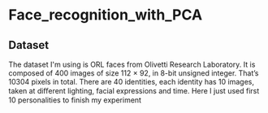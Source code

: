 # Face_recognition_with_PCA

## Dataset

The dataset I'm using is ORL faces from Olivetti Research Laboratory. It is composed of 400 images of size 112 × 92, in 8-bit unsigned integer. That’s 10304 pixels in total. There are 40 identities, each identity has 10 images, taken at diﬀerent lighting, facial expressions and time. Here I just used first 10 personalities to finish my experiment
